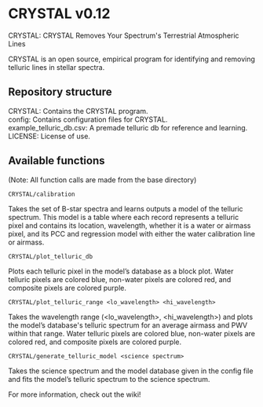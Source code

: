 # CRYSTAL v0.12
CRYSTAL: CRYSTAL Removes Your Spectrum's Terrestrial Atmospheric Lines

CRYSTAL is an open source, empirical program for identifying and removing telluric lines in stellar spectra.

## Repository structure
CRYSTAL: Contains the CRYSTAL program.<br>
config: Contains configuration files for CRYSTAL.<br>
example_telluric_db.csv: A premade telluric db for reference and learning.<br>
LICENSE: License of use.<br>

## Available functions
(Note: All function calls are made from the base directory)
```
CRYSTAL/calibration
```
Takes the set of B-star spectra and learns outputs a model of the telluric spectrum. This model is a table where each record represents a telluric pixel and contains its location, wavelength, whether it is a water or airmass pixel, and its PCC and regression model with either the water calibration line or airmass.

```
CRYSTAL/plot_telluric_db
```
Plots each telluric pixel in the model’s database as a block plot. Water telluric pixels are colored blue, non-water pixels are colored red, and composite pixels are colored purple. 

```
CRYSTAL/plot_telluric_range <lo_wavelength> <hi_wavelength>
```
Takes the wavelength range (<lo_wavelength>, <hi_wavelength>) and plots the model’s database's telluric spectrum for an average airmass and PWV within that range. Water telluric pixels are colored blue, non-water pixels are colored red, and composite pixels are colored purple.

```
CRYSTAL/generate_telluric_model <science spectrum>
```
Takes the science spectrum <science spectrum> and the model database given in the config file and fits the model’s telluric spectrum to the science spectrum.
  
For more information, check out the wiki!
